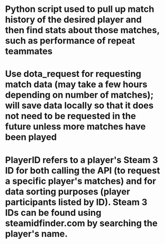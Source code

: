 # Python script used to pull up match history of the desired player and then find stats about those matches, such as performance of repeat teammates
# Use dota_request for requesting match data (may take a few hours depending on number of matches); will save data locally so that it does not need to be requested in the future unless more matches have been played
# PlayerID refers to a player's Steam 3 ID for both calling the API (to request a specific player's matches) and for data sorting purposes (player participants listed by ID). Steam 3 IDs can be found using steamidfinder.com by searching the player's name.
